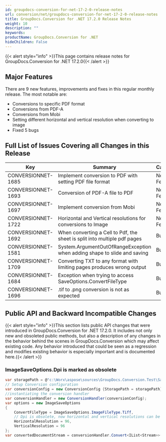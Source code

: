 ```yaml
---
id: groupdocs-conversion-for-net-17-2-0-release-notes
url: conversion/net/groupdocs-conversion-for-net-17-2-0-release-notes
title: GroupDocs.Conversion for .NET 17.2.0 Release Notes
weight: 10
description: ""
keywords: 
productName: GroupDocs.Conversion for .NET
hideChildren: False
---
```

{{< alert style="info" >}}This page contains release notes for GroupDocs.Conversion for .NET 17.2.0{{< /alert >}}

## Major Features

There are 9 new features, improvements and fixes in this regular monthly release. The most notable are:

*   Conversions to specific PDF format
*   Conversions from PDF-A
*   Conversions from Mobi
*   Setting different horizontal and vertical resolution when converting to image
*   Fixed 5 bugs

## Full List of Issues Covering all Changes in this Release

| Key | Summary | Category |
| --- | --- | --- |
| CONVERSIONNET-1685 | Implement conversion to PDF with setting PDF file format | New Feature |
| CONVERSIONNET-1693 | Conversion of PDF-A file to PDF | New Feature |
| CONVERSIONNET-1697 | Implement conversion from Mobi | New Feature |
| CONVERSIONNET-1722 | Horizontal and Vertical resolutions for conversions to Image | New Feature |
| CONVERSIONNET-1692 | When converting a Cell to Pdf, the sheet is split into multiple pdf pages | Bug |
| CONVERSIONNET-1581 | System.ArgumentOutOfRangeException when adding shape to slide and saving | Bug |
| CONVERSIONNET-1709 | Converting TXT to any format with limiting pages produces wrong output | Bug |
| CONVERSIONNET-1684 | Exception when trying to access SaveOptions.ConvertFileType | Bug |
| CONVERSIONNET-1696 | .tif to .png conversion is not as expected | Bug |

## Public API and Backward Incompatible Changes

{{< alert style="info" >}}This section lists public API changes that were introduced in GroupDocs.Conversion for .NET 17.2.0. It includes not only new and obsoleted public methods, but also a description of any changes in the behavior behind the scenes in GroupDocs.Conversion which may affect existing code. Any behavior introduced that could be seen as a regression and modifies existing behavior is especially important and is documented here.{{< /alert >}}

### ImageSaveOptions.Dpi is marked as obsolete



```csharp
var storagePath = @"c:\Worx\aspose\sources\GroupDocs.Conversion.Test\SampleFiles";
// Setup Conversion configuration
var conversionConfig = new ConversionConfig {StoragePath = storagePath};
//instantiating the conversion handler
var conversionHandler = new ConversionHandler(conversionConfig);
var options = new ImageSaveOptions
{
    ConvertFileType = ImageSaveOptions.ImageFileType.Tiff,
	// Dpi is obsolete, now horizontal and vertical resolutions can be set independently
    HorizontalResolution = 96,
	VerticalResolution = 96
};
var convertedDocumentStream = conversionHandler.Convert<IList<Stream>>("sample.docx", options);
```
